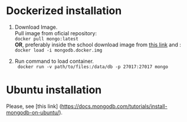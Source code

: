 # Dockerized installation

1.  Download Image.  
Pull image from oficial repository:  
 `docker pull mongo:latest`  
**OR**, preferably inside the school download image from [this link](http://networking.itsv.edu.ar/descargas/mongo/) and :  
 `docker load -i mongodb.docker.img`   
    
2. Run command to load container.  
 ` docker run -v path/to/files:/data/db -p 27017:27017 mongo`   

# Ubuntu installation

Please, see [this link] (https://docs.mongodb.com/tutorials/install-mongodb-on-ubuntu/).

